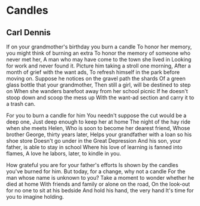 # Candles
## Carl Dennis
If on your grandmother's birthday you burn a candle
To honor her memory, you might think of burning an extra
To honor the memory of someone who never met her,
A man who may have come to the town she lived in
Looking for work and never found it.
Picture him taking a stroll one morning,
After a month of grief with the want ads,
To refresh himself in the park before moving on.
Suppose he notices on the gravel path the shards
Of a green glass bottle that your grandmother,
Then still a girl, will be destined to step on
When she wanders barefoot away from her school picnic
If he doesn't stoop down and scoop the mess up
With the want-ad section and carry it to a trash can.

For you to burn a candle for him
You needn't suppose the cut would be a deep one,
Just deep enough to keep her at home
The night of the hay ride when she meets Helen,
Who is soon to become her dearest friend,
Whose brother George, thirty years later,
Helps your grandfather with a loan so his shoe store
Doesn't go under in the Great Depression
And his son, your father, is able to stay in school
Where his love of learning is fanned into flames,
A love he labors, later, to kindle in you.

How grateful you are for your father's efforts
Is shown by the candles you've burned for him.
But today, for a change, why not a candle
For the man whose name is unknown to you?
Take a moment to wonder whether he died at home
With friends and family or alone on the road,
On the look-out for no one to sit at his bedside
And hold his hand, the very hand
It's time for you to imagine holding.